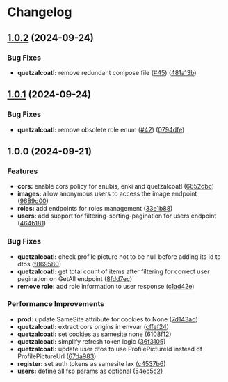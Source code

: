 # Changelog

## [1.0.2](https://github.com/Pantheonix/Asgard/compare/quetzalcoatl/v1.0.1...quetzalcoatl/v1.0.2) (2024-09-24)


### Bug Fixes

* **quetzalcoatl:** remove redundant compose file ([#45](https://github.com/Pantheonix/Asgard/issues/45)) ([481a13b](https://github.com/Pantheonix/Asgard/commit/481a13bc2545e5ac2f4e845b96db41c2773686ed))

## [1.0.1](https://github.com/Pantheonix/Asgard/compare/quetzalcoatl/v1.0.0...quetzalcoatl/v1.0.1) (2024-09-24)


### Bug Fixes

* **quetzalcoatl:** remove obsolete role enum ([#42](https://github.com/Pantheonix/Asgard/issues/42)) ([0794dfe](https://github.com/Pantheonix/Asgard/commit/0794dfe8d4f7210dc311a2685f27f22d60dda306))

## 1.0.0 (2024-09-21)


### Features

* **cors:** enable cors policy for anubis, enki and quetzalcoatl ([6652dbc](https://github.com/Pantheonix/Asgard/commit/6652dbcdbfaceeb94c36369423fecb7b2682d9d5))
* **images:** allow anonymous users to access the image endpoint ([9689d00](https://github.com/Pantheonix/Asgard/commit/9689d003b1b09b5c4b01abd0577a21844f26af8a))
* **roles:** add endpoints for roles management ([33e1b88](https://github.com/Pantheonix/Asgard/commit/33e1b88092bfd53c6e1aee14c6a05d36ec525f9e))
* **users:** add support for filtering-sorting-pagination for users endpoint ([464b181](https://github.com/Pantheonix/Asgard/commit/464b1810efe519e155309573d55da5603bcb0a53))


### Bug Fixes

* **quetzalcoatl:** check profile picture not to be null before adding its id to dtos ([f869580](https://github.com/Pantheonix/Asgard/commit/f8695804e16dc01123b4e70f6726d3555885bb58))
* **quetzalcoatl:** get total count of items after filtering for correct user pagination on GetAll endpoint ([8fdd7ec](https://github.com/Pantheonix/Asgard/commit/8fdd7ec9fbae2dc880b373abdab2f115bbd4e40d))
* **remove role:** add role information to user response ([c1ad42e](https://github.com/Pantheonix/Asgard/commit/c1ad42efd1e1f497e1a84009bea0f81aef9a2479))


### Performance Improvements

* **prod:** update SameSite attribute for cookies to None ([7d143ad](https://github.com/Pantheonix/Asgard/commit/7d143adde34b824adc3a90f6a062bb5453038912))
* **quetzalcoatl:** extract cors origins in envvar ([cffef24](https://github.com/Pantheonix/Asgard/commit/cffef24f5af89ee8c3328e0a8fd88e091c0f0939))
* **quetzalcoatl:** set cookies as samesite none ([6108f12](https://github.com/Pantheonix/Asgard/commit/6108f12a86e7060eab56506a7059bf13745bed5e))
* **quetzalcoatl:** simplify refresh token logic ([36f3105](https://github.com/Pantheonix/Asgard/commit/36f3105b35d0be6469a7afeae2a0f33a34ba0365))
* **quetzalcoatl:** update user dtos to use ProfilePictureId instead of ProfilePictureUrl ([67da983](https://github.com/Pantheonix/Asgard/commit/67da983e7155937f9ea956afa2717e7d9144837f))
* **register:** set auth tokens as samesite lax ([c4537b6](https://github.com/Pantheonix/Asgard/commit/c4537b6524e956215f278c32194b4a63a51634ba))
* **users:** define all fsp params as optional ([54ec5c2](https://github.com/Pantheonix/Asgard/commit/54ec5c24bebfe674ffaf973c1bb61b2b79cf5170))
